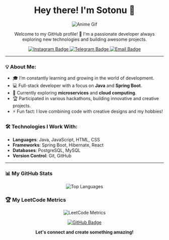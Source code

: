 <h1 align="center">Hey there! I'm Sotonu 👋</h1>

<p align="center">
  <img src="https://github.com/Sotonush/sotonush/blob/main/assets/Anime%20gifs%F0%9F%94%B9.gif" alt="Anime Gif">
</p>

<p align="center">
  Welcome to my GitHub profile! 🚀  
  I'm a passionate developer always exploring new technologies and building awesome projects.  
</p>

<p align="center">
  <a href="https://www.instagram.com/sotonush?igsh=MTdmczhpYWtxcDF0NA%3D%3D&utm_source=qr">
    <img src="https://img.shields.io/badge/Instagram-%20purple?style=for-the-badge&logo=instagram" alt="Instagram Badge"/>
  </a>
  <a href="https://t.me/sotonu">
    <img src="https://img.shields.io/badge/Telegram-%20blue?style=for-the-badge&logo=telegram" alt="Telegram Badge"/>
  </a>
  <a href="mailto:suleimanovamirbk@gmail.com">
    <img src="https://img.shields.io/badge/Email-%20red?style=for-the-badge&logo=gmail" alt="Email Badge"/>
  </a>
</p>

---

### 💡 About Me:
- 🎓 I’m constantly learning and growing in the world of development.
- 💻 Full-stack developer with a focus on **Java** and **Spring Boot**.
- 🌱 Currently exploring **microservices** and **cloud computing**.
- 🏆 Participated in various hackathons, building innovative and creative projects.
- ⚡ Fun fact: I love combining code with creative designs and my hobbies!

### 🛠️ Technologies I Work With:
- **Languages**: Java, JavaScript, HTML, CSS
- **Frameworks**: Spring Boot, Hibernate, React
- **Databases**: PostgreSQL, MySQL
- **Version Control**: Git, GitHub

---

### 📊 My GitHub Stats

<p align="center">
  <img src="https://github-readme-stats.vercel.app/api/top-langs/?username=Sotonush&layout=compact&theme=radical" alt="Top Languages"/>
</p>

### 🏆 My LeetCode Metrics

<p align="center">
  <img src="https://github.com/suleimanovamirbk
/sotonush/actions/workflows/metrics.yml/badge.svg" alt="LeetCode Metrics"/>
</p>

<p align="center">
  <a href="https://github.com/Sotonush?tab=repositories">
    <img src="https://img.shields.io/badge/Check%20out%20my%20repos!-181717?style=for-the-badge&logo=github" alt="GitHub Badge"/>
  </a>
</p>

<p align="center">
  <b>Let's connect and create something amazing!</b>
</
